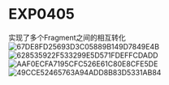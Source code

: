 # EXP0405
实现了多个Fragment之间的相互转化
![67DE8FD25693D3C05889B149D7849E4B](https://user-images.githubusercontent.com/92646067/161966518-6f441c3e-48fb-47c2-9aa9-dd8455e1c8d0.jpg)
![628535922F533299E5D571FDEFFCDADD](https://user-images.githubusercontent.com/92646067/161966522-a0e20bf2-94b5-4471-9450-0cfeb99f18ee.jpg)
![AAF0ECFA7195CFC526E61C80E8CFE5DE](https://user-images.githubusercontent.com/92646067/161966533-ef954570-a683-4b77-b104-9e7d4513d174.jpg)
![49CCE52465763A94ADD8B83D5331AB84](https://user-images.githubusercontent.com/92646067/161966541-12e145b2-1f7d-474f-b56a-4162e13f39a5.jpg)
